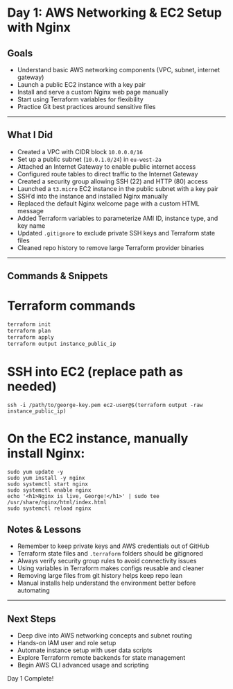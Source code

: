 # Day 1: AWS Networking & EC2 Setup with Nginx

## Goals

- Understand basic AWS networking components (VPC, subnet, internet gateway)  
- Launch a public EC2 instance with a key pair  
- Install and serve a custom Nginx web page manually  
- Start using Terraform variables for flexibility  
- Practice Git best practices around sensitive files  

---

## What I Did

- Created a VPC with CIDR block `10.0.0.0/16`  
- Set up a public subnet (`10.0.1.0/24`) in `eu-west-2a`  
- Attached an Internet Gateway to enable public internet access  
- Configured route tables to direct traffic to the Internet Gateway  
- Created a security group allowing SSH (22) and HTTP (80) access  
- Launched a `t3.micro` EC2 instance in the public subnet with a key pair  
- SSH’d into the instance and installed Nginx manually  
- Replaced the default Nginx welcome page with a custom HTML message  
- Added Terraform variables to parameterize AMI ID, instance type, and key name  
- Updated `.gitignore` to exclude private SSH keys and Terraform state files  
- Cleaned repo history to remove large Terraform provider binaries  

---

## Commands & Snippets

# Terraform commands
```bash
terraform init
terraform plan
terraform apply
terraform output instance_public_ip
```

# SSH into EC2 (replace path as needed)
```
ssh -i /path/to/george-key.pem ec2-user@$(terraform output -raw instance_public_ip)
```

# On the EC2 instance, manually install Nginx:
```
sudo yum update -y
sudo yum install -y nginx
sudo systemctl start nginx
sudo systemctl enable nginx
echo '<h1>Nginx is live, George!</h1>' | sudo tee /usr/share/nginx/html/index.html
sudo systemctl reload nginx
```

## Notes & Lessons

- Remember to keep private keys and AWS credentials out of GitHub  
- Terraform state files and `.terraform` folders should be gitignored  
- Always verify security group rules to avoid connectivity issues  
- Using variables in Terraform makes configs reusable and cleaner  
- Removing large files from git history helps keep repo lean  
- Manual installs help understand the environment better before automating  

---

## Next Steps

- Deep dive into AWS networking concepts and subnet routing  
- Hands-on IAM user and role setup  
- Automate instance setup with user data scripts  
- Explore Terraform remote backends for state management  
- Begin AWS CLI advanced usage and scripting  

Day 1 Complete!